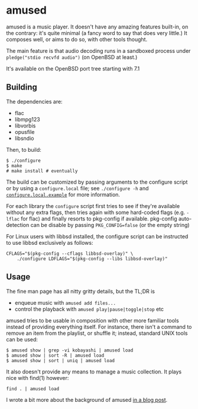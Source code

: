 # amused

amused is a music player.  It doesn't have any amazing features
built-in, on the contrary: it's quite minimal (a fancy word to say
that does very little.)  It composes well, or aims to do so, with
other tools thought.

The main feature is that audio decoding runs in a sandboxed process
under `pledge("stdio recvfd audio")` (on OpenBSD at least.)

It's available on the OpenBSD port tree starting with 7.1


## Building

The dependencies are:

 - flac
 - libmpg123
 - libvorbis
 - opusfile
 - libsndio

Then, to build:

	$ ./configure
	$ make
	# make install # eventually

The build can be customized by passing arguments to the configure
script or by using a `configure.local` file; see `./configure -h`
and [`configure.local.example`](configure.local.example) for more
information.

For each library the `configure` script first tries to see if they're
available without any extra flags, then tries again with some
hard-coded flags (e.g. `-lflac` for flac) and finally resorts to
pkg-config if available.  pkg-config auto-detection can be disable by
passing `PKG_CONFIG=false` (or the empty string)

For Linux users with libbsd installed, the configure script can be
instructed to use libbsd exclusively as follows:

	CFLAGS="$(pkg-config --cflags libbsd-overlay)" \
		./configure LDFLAGS="$(pkg-config --libs libbsd-overlay)"


## Usage

The fine man page has all nitty gritty details, but the TL;DR is

 - enqueue music with `amused add files...`
 - control the playback with `amused play|pause|toggle|stop` etc

amused tries to be usable in composition with other more familiar tools
instead of providing everything itself.  For instance, there isn't a
command to remove an item from the playlist, or shuffle it; instead,
standard UNIX tools can be used:

	$ amused show | grep -vi kobayashi | amused load
	$ amused show | sort -R | amused load
	$ amused show | sort | uniq | amused load

It also doesn't provide any means to manage a music collection.  It
plays nice with find(1) however:

	find . | amused load

I wrote a bit more about the background of amused [in a blog
post](https://www.omarpolo.com/post/amused.html).
